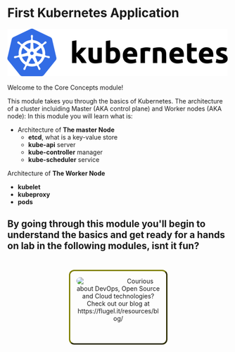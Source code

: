# First Kubernetes Application #

![Kubernetes](./assets/kubernetes.png "Kubernetes")

Welcome to the Core Concepts module!

This module takes you through the basics of Kubernetes. The architecture of a cluster incluiding Master (AKA control plane) and Worker nodes (AKA node):
In this module you will learn what is:

- Architecture of **The master Node**
  - **etcd**, what is a key-value store
  - **kube-api** server
  - **kube-controller** manager
  - **kube-scheduler** service

Architecture of **The Worker Node**
- **kubelet**
- **kubeproxy**
- **pods**

By going through this module you'll begin to understand the basics and get ready for a hands on lab in the following modules, isnt it fun?
------
<p style="text-align: center; padding: 1em; margin: 3em; margin-left: 10em; margin-right: 10em; border-; 1px; border-color: olive;  border-radius: 12px; border-style:outset">
<img align="left" src="./assets/flugel-it.jpg" width="100" style="border-radius: 12px">
Courious about DevOps, Open Source and Cloud technologies? <br> Check out our blog at <br>https://flugel.it/resources/blog/<br> 
<br><br>
</p>
